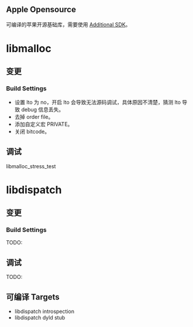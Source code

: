 Apple Opensource
------

可编译的苹果开源基础库，需要使用 [Additional SDK](https://github.com/longv2go/iPhoneOS_Additional_SDK)。


# libmalloc

## 变更

### Build Settings

* 设置 lto 为 no，开启 lto 会导致无法源码调试，具体原因不清楚，猜测 lto 导致 debug 信息丢失。
* 去掉 order file。
* 添加自定义宏 PRIVATE。
* 关闭 bitcode。

## 调试

libmalloc_stress_test

# libdispatch

## 变更

### Build Settings

TODO:

## 调试

TODO:

## 可编译 Targets

* libdispatch introspection
* libdispatch dyld stub 
